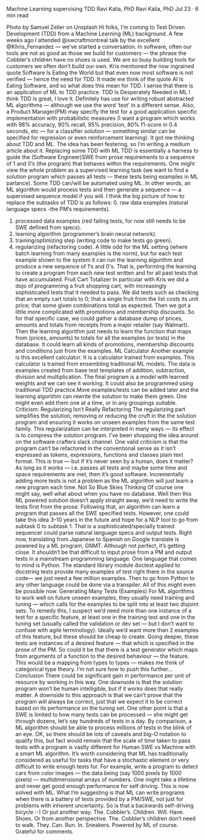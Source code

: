 Machine Learning supervising TDD
Ravi Kalia, PhD
Ravi Kalia, PhD
Jul 23 · 6 min read

Photo by Samuel Zeller on Unsplash
Hi folks, I’m coming to Test Driven Development (TDD) from a Machine Learning (ML) background. A few weeks ago I attended @swcraftmontreal talk by the excellent @Khris_Fernandez — we’ve started a conversation.
In software, often our tools are not as good as those we build for customers — the phrase the Cobbler’s children have no shoes is used. We are so busy building tools for customers we often don’t build our own.
Kris mentioned the now ingrained quote Software Is Eating the World but that even now most software is not verified — hence the need for TDD. It made me think of the quote AI Is Eating Software, and so what does this mean for TDD. I sense that there is an application of ML to TDD practice.
TDD Is Desperately Needed in ML
I think TDD is great, I love it.
Definitely has use for writing robust abstracted ML algorithms — although we use the word ‘test’ in a different sense. Also, a Product Manager(PM) may specify the test for a good application specific implementation with probabilistic measures (I want a program which works with 98% accuracy, 90% recall, 95% precision, 80% f1-score in 0.4 seconds, etc — for a classifier solution — something similar can be specified for regression or even reinforcement learning).
It got me thinking about TDD and ML. The idea has been festering, so I’m writing a medium article about it.
Replacing some TDD with ML
TDD is essentially a harness to guide the (Software Engineer)SWE from prose requirements to a sequence of 1 and 0’s (the program) that behaves within the requirements. One might view the whole problem as a supervised learning task (we want to find a solution program which passes all tests — these tests being examples in ML parlance). Some TDD can/will be automated using ML. In other words, an ML algorithm would process tests and then generate a sequence — a supervised sequence model if you will.
I think the big picture of how to replace the subtasks of TDD is as follows:
​0. raw data examples (natural language specs -the PM’s requirements).
1. processed data examples (red failing tests, for now still needs to be SWE defined from specs).
2. learning algorithm (programmer’s brain neural network).
3. training/optimizing step (writing code to make tests go green).
4. regularizing (refactoring code).
A little odd for the ML setting (where batch learning from many examples is the norm), but for each test example shown to the system it can run the learning algorithm and produce a new sequence of 1’s and 0's. That is, performing the learning to create a program from each new test written and for all past tests that have accumulated.
Fruit Cart Totalizer
​In particular with Kris we did a dojo of programming a fruit shopping cart, with increasingly sophisticated tests that it needed to pass. We did tests such as checking that an empty cart totals to 0; that a single fruit from the list costs its unit price; that some given combinations total as expected. Then we got a little more complicated with promotions and membership discounts.
So for that specific case, we could gather a database dump of prices, amounts and totals from receipts from a major retailer (say Walmart). Then the learning algorithm just needs to learn the function that maps from (prices, amounts) to totals for all the examples (or tests) in the database. It could learn all kinds of promotions, membership discounts and conditions just from the examples.
ML Calculator
Another example is this excellent calculator. It is a calculator trained from examples. This calculator is trained from ensembling traditional ML models. The data is examples created from base test templates of addition, subtraction, division and multiplication. The final program is a model with learned weights and we can see it working. It could also be programmed using traditional TDD practice.
​More examples/tests can be added later and the learning algorithm can rewrite the solution to make them green. One might even add them one at a time, or in any groupings suitable.
Criticism: Regularizing Isn’t Really Refactoring
​The regularizing part simplifies the solution, removing or reducing the cruft in the the solution program and ensuring it works on unseen examples from the same test family. This regularization can be interpreted in many ways — its effect is to compress the solution program.
I’ve been shopping the idea around on the software crafters slack channel. One valid criticism is that the program can’t be refactored in the conventional sense as it isn’t expressed as tokens, expressions, functions and classes plain text format. This is true — but if it’s never seen by a human, does it matter?
As long as it works — i.e. passes all tests and maybe some time and space requirements are met, then it’s good software. Incrementally adding more tests is not a problem as the ML algorithm will just learn a new program each time.
Not So Blue Skies Thinking
Of course one might say, well what about when you have no database. Well then this ML powered solution doesn’t apply straight away, we’d need to write the tests first from the prose. Following that, an algorithm can learn a program that passes all the SWE specified tests.
However, one could take this idea 3–10 years in the future and hope for a NLP tool to go from subtask 0 to subtask 1. That is a sophisticated/specially trained sequencer could parse natural language specs and output tests.​
Right now, translating from Japanese to Spanish on Google translate is powered by a ML program, GNMT. Although not perfect, it’s getting close. It shouldn’t be that difficult to input prose from a PM and output tests in a mainstream programming language.
One language that comes to mind is Python. The standard library module doctest applied to docstring tests provide many examples of test right there in the source code— we just need a few million examples. Then to go from Python to any other language could be done via a transpiler.
All of this might even be possible now.
Generating Many Tests (Examples)
For ML algorithms to work well on future unseen examples, they usually need training and tuning — which calls for the examples to be split into at least two disjoint sets. To remedy this, I suspect we’d need more than one instance of a test for a specific feature, at least one in the training test and one in the tuning set (usually called the validation or dev set — but I don’t want to confuse with agile terminology). Ideally we’d want more than 2 examples of this feature, but these should be cheap to create.
Going deeper, these tests are instances of a desired feature — that which is specified in the prose of the PM. So could it be that there is a test generator which maps from arguments of a function to the desired behaviour — the feature. This would be a mapping from types to types — makes me think of categorical type theory. I’m not sure how to push this further…
Conclusion
​There could be significant gain in performance per unit of resource by working in this way. One downside is that the solution program won’t be human intelligible, but if it works does that really matter.
A downside to this approach is that we can’t prove that the program will always be correct, just that we expect it to be correct based on its performance on the tuning set.
One other point is that a SWE is limited to how many tests can be processed — she might get through dozens, let’s say hundreds of tests in a day. By comparison, a ML algorithm should be able to process millions of tests in the blink of an eye. OK, so there should be lots of caveats and big-O notation to qualify this, but fact would remain that the scale of time taken to pass tests with a program is vastly different for Human SWE vs Machine with a smart ML algorithm.
It’s worth considering that ML has traditionally considered as useful for tasks that have a stochastic element or very difficult to write enough tests for. For example, write a program to detect cars from color images — the data being (say 1000 pixels by 1000 pixels) — multidimensional arrays of numbers. One might take a lifetime and never get good enough performance for self driving. This is now solved with ML.
What I’m suggesting is that ML can write programs when there is a battery of tests provided by a PM/SWE, not just for problems with inherent uncertainty.
​So is that a backwards self-driving bicycle :-)
​Or put another way. The. Cobbler’s. Children. Will. Have. Shoes.
Or from another perspective. The. Cobbler’s children don’t need to walk. They. Can. Run. In. Sneakers. Powered by ML of course.
Grateful for comments.
